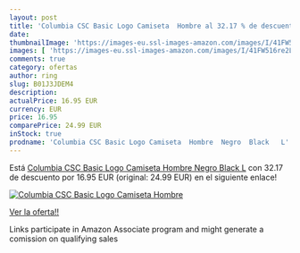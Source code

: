 ```yaml
---
layout: post
title: 'Columbia CSC Basic Logo Camiseta  Hombre al 32.17 % de descuento'
date: 
thumbnailImage: 'https://images-eu.ssl-images-amazon.com/images/I/41FW516re2L._SL200_.jpg'
images: [ 'https://images-eu.ssl-images-amazon.com/images/I/41FW516re2L._SL200_.jpg' ]
comments: true
category: ofertas
author: ring
slug: B01J3JDEM4
description:
actualPrice: 16.95 EUR
currency: EUR
price: 16.95
comparePrice: 24.99 EUR
inStock: true
prodname: 'Columbia CSC Basic Logo Camiseta  Hombre  Negro  Black   L'
---
```


Está [Columbia CSC Basic Logo Camiseta  Hombre  Negro  Black   L](https://www.amazon.es/dp/B01J3JDEM4/?tag=tolees-21) con 32.17 de descuento por 16.95 EUR (original: 24.99 EUR) en el siguiente enlace!

[![Columbia CSC Basic Logo Camiseta  Hombre](https://images-eu.ssl-images-amazon.com/images/I/41FW516re2L._SL200_.jpg)](https://www.amazon.es/dp/B01J3JDEM4/?tag=tolees-21)

[Ver la oferta!!](https://www.amazon.es/dp/B01J3JDEM4/?tag=tolees-21)

Links participate in Amazon Associate program and might generate a comission on qualifying sales



